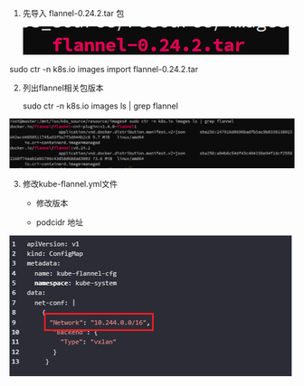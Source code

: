 1. 先导入 flannel-0.24.2.tar 包

   ![image-20240910154518127](assets/image-20240910154518127.png)

  sudo ctr -n k8s.io images import  flannel-0.24.2.tar



2. 列出flannel相关包版本

   sudo ctr -n k8s.io images ls | grep flannel 

![image-20240910154717857](assets/image-20240910154717857.png)

3. 修改kube-flannel.yml文件

   - 修改版本

   - podcidr 地址

![image-20240910155808814](assets/image-20240910155808814.png)